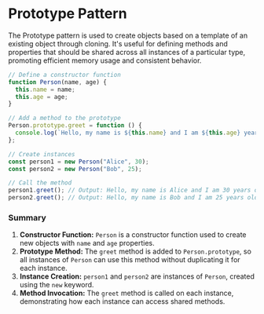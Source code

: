 # Prototype Pattern

The Prototype pattern is used to create objects based on a template of an existing object through cloning. It's useful for defining methods and properties that should be shared across all instances of a particular type, promoting efficient memory usage and consistent behavior.

```js
// Define a constructor function
function Person(name, age) {
  this.name = name;
  this.age = age;
}

// Add a method to the prototype
Person.prototype.greet = function () {
  console.log(`Hello, my name is ${this.name} and I am ${this.age} years old.`);
};

// Create instances
const person1 = new Person("Alice", 30);
const person2 = new Person("Bob", 25);

// Call the method
person1.greet(); // Output: Hello, my name is Alice and I am 30 years old.
person2.greet(); // Output: Hello, my name is Bob and I am 25 years old.
```

### Summary

1. **Constructor Function:** `Person` is a constructor function used to create new objects with `name` and `age` properties.
2. **Prototype Method:** The `greet` method is added to `Person.prototype`, so all instances of `Person` can use this method without duplicating it for each instance.
3. **Instance Creation:** `person1` and `person2` are instances of `Person`, created using the `new` keyword.
4. **Method Invocation:** The `greet` method is called on each instance, demonstrating how each instance can access shared methods.
